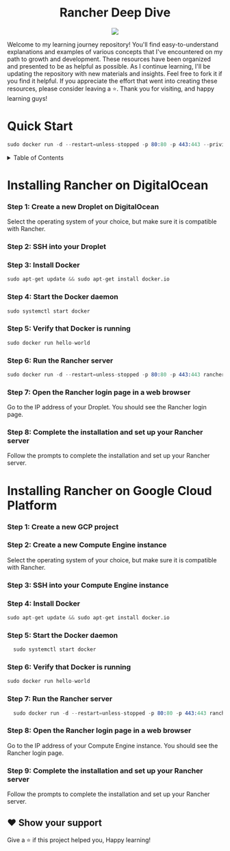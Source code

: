 <div align="center">

# Rancher Deep Dive
  <a href="https://github.com/Krishnamohan-Yerrabilli/Rancher-Deep-Dive">
    <img src="https://user-images.githubusercontent.com/58173938/210123030-3a390ec0-3fb6-4389-84f2-871f7feb9dc2.png" >
  </a>

</div>

Welcome to my learning journey repository! You'll find easy-to-understand explanations and examples of various concepts that I've encountered on my path to growth and development. These resources have been organized and presented to be as helpful as possible. As I continue learning, I'll be updating the repository with new materials and insights. Feel free to fork it if you find it helpful. If you appreciate the effort that went into creating these resources, please consider leaving a ⭐. Thank you for visiting, and happy learning guys!

<h1>Quick Start</h1>

```s
sudo docker run -d --restart=unless-stopped -p 80:80 -p 443:443 --privileged rancher/rancher
```

<div id="top">
<!-- TABLE OF CONTENTS -->
<details>
  <summary>Table of Contents</summary>
  <ol>
  
## An introduction to Rancher and Kubernetes
  
 - [The history of Rancher Labs as a company](https://github.com/Krishnamohan-Yerrabilli/Rancher-Deep-Dive/tree/main/1-Intro-to-Rancher-and-Kubernetes#the-background-of-rancher-labs)<br>
 - [Products released by Rancher in the past](https://github.com/Krishnamohan-Yerrabilli/Rancher-Deep-Dive/tree/main/1-Intro-to-Rancher-and-Kubernetes#ranchers-earlier-products)<br>
 - [Rancher's core ideology](https://github.com/Krishnamohan-Yerrabilli/Rancher-Deep-Dive/tree/main/1-Intro-to-Rancher-and-Kubernetes#ranchers-main-philosophy)<br>
 - [The origin of Kubernetes](https://github.com/Krishnamohan-Yerrabilli/Rancher-Deep-Dive/tree/main/1-Intro-to-Rancher-and-Kubernetes#the-origins-of-kubernetes)<br>
 - [The issue that Kubernetes aims to address](https://github.com/Krishnamohan-Yerrabilli/Rancher-Deep-Dive/tree/main/1-Intro-to-Rancher-and-Kubernetes#the-problem-that-kubernetes-is-trying-to-solve) <br>
 - [Comparing Kubernetes to Docker Swarm and OpenShift](https://github.com/Krishnamohan-Yerrabilli/Rancher-Deep-Dive/tree/main/1-Intro-to-Rancher-and-Kubernetes#comparing-kubernetes-to-docker-swarm-and-openshift)<br>
 - [A comparison of Kubernetes and Docker Swarm](https://github.com/Krishnamohan-Yerrabilli/Rancher-Deep-Dive/tree/main/1-Intro-to-Rancher-and-Kubernetes#comparing-kubernetes-to-docker-swarm-and-openshift) <br>
 - [A comparison of Kubernetes and OpenShift](https://github.com/Krishnamohan-Yerrabilli/Rancher-Deep-Dive/tree/main/1-Intro-to-Rancher-and-Kubernetes#kubernetes-vs-openshift) <br>
 - [A summary](https://github.com/Krishnamohan-Yerrabilli/Rancher-Deep-Dive/blob/main/1-Intro-to-Rancher-and-Kubernetes/README.md#in-conclusion) <br>

<h2 id="a-high-level-overview-of-rancher-and-kubernetes">2. A high-level overview of Rancher and Kubernetes</h2>

<ul>
  <li>The purpose of the Rancher server</li>
  <li>What RKE and RKE2 are</li>
  <li>An explanation of RKE</li>
  <li>An explanation of RKE2</li>
  <li>What K3s is</li>
  <li>The role of RancherD</li>
  <li>The controllers running inside Rancher server pods</li>
  <li>The function of Cattle agents</li>
  <li>How Rancher manages nodes and clusters</li>
  <li>An overview of kube-apiserver, kubecontroller-manager, kubescheduler, etcd, and kubelet</li>
  <li>How the current state and desired state work together</li>
  <li>A summary</li>
</ul>

<h2 id="setting-up-a-single-node-rancher-instance">3. Setting up a single-node Rancher instance</h2>

<ul>
  <li>What a single-node Rancher installation is</li>
  <li>Requirements and limitations</li>
  <li>Rules for designing a solution</li>
  <li>Steps for installation</li>
  <li>Installing Docker</li>
  <li>Preparing SSL certificates</li>
  <li>Starting the Rancher server</li>
  <li>Migrating to an HA setup</li>
  <li>Backing up the current Rancher server</li>
  <li>Starting the transition to a new cluster</li>
  <li>Cleaning up/rolling back</li>
  <li>A summary</li>
</ul>

<h2 id="creating-rke-and-rke2-clusters">4. Creating RKE and RKE2 clusters</h2>

<ul>
  <li>An explanation of RKE clusters</li>
  <li>The history of RKE</li>
  <li>How RKE works</li>
  <li>An explanation of RKE2 clusters</li>
  <li>The role of RancherD</li>
  <li>Requirements and limitations</li>
  <li>Basic requirements</li>
  <li>Design limitations and considerations</li>
  <li>Rules for designing a solution</li>
  <li>Setting up RKE clusters</li>
  <li>Setting up RKE2 clusters</li>
  <li>Install steps for RKE</li>
  <li>Install steps for RKE2</li>
  <li>Configuring an external load balancer (HAProxy)</li>
  <li>TCP mode</li>
  <li>HTTP/HTTPS mode</li>
  <li>Configuring MetalLB</li>
  <li>Installation</li>
  <li>Configuration</li>
  <li>A summary</li>
</ul>

<h2 id="deploying-rancher-on-a-hosted-kubernetes-cluster">5. Deploying Rancher on a hosted Kubernetes cluster</h2>

<ul>
  <li>Understanding hosted Kubernetes clusters</li>
  <li>Requirements and limitations</li>
  <li>Amazon EKS</li>
  <li>Google's GKE</li>
  <li>Azure's AKS</li>
  <li>Rules for designing a solution</li>
  <li>Setting up a hosted Kubernetes cluster on Amazon EKS</li>
  <li>Setting up a hosted Kubernetes cluster on Google's GKE</li>
  <li>Setting up a hosted Kubernetes cluster on Azure's AKS</li>
  <li>Installing and upgrading Rancher</li>
  <li>Installing Rancher</li>
  <li>Upgrading Rancher</li>
  <li>The Rancher Backup Operator</li>
  <li>Installation</li>
  <li>Creating a backup</li>
  <li>A summary</li>
</ul>

<h2 id="creating-an-rke-cluster-using-rancher">6. Creating an RKE cluster using Rancher</h2>

<ul>
  <li>What a Rancher-managed cluster is</li>
  <li>The origin of Rancher-managed clusters</li>
  <li>How Rancher manages nodes</li>
  <li>How Rancher manages a cluster</li>
  <li>Requirements and limitations</li>
  <li>Rancher-created managed nodes</li>
  <li>Existing nodes</li>
  <li>Rules for designing a solution</li>
  <li>Setting up an RKE cluster on AWS</li>
  <li>Setting up an RKE cluster on GCP</li>
  <li>Preparing for nodes to join Rancher(cohesive)</li>
  <li>Preparing the infrastructure provider</li>
  <li>Steps for creating an RKE cluster using Rancher</li>
  <li>Deploying a cluster using node pools</li>
  <li>Ongoing maintenance tasks</li>
  <li>A summary</li>
</ul>

<h2 id="deploying-a-hosted-cluster-with-rancher">7. Deploying a hosted cluster with Rancher</h2>

<ul>
  <li>How Rancher can manage a hosted cluster</li>
  <li>Requirements and limitations</li>
  <li>Basic requirements</li>
  <li>Design limitations and considerations</li>
  <li>Rules for designing a solution</li>
  <li>Setting up a hosted cluster on Amazon EKS with Rancher</li>
  <li>Setting up a hosted cluster on Google's GKE with Rancher</li>
  <li>Setting up a hosted cluster on Microsoft Azure Kubernetes Service (AKS) with Rancher</li>
  <li>Preparing the cloud provider</li>
  <li>Setting up a hosted cluster on Amazon EKS</li>
  <li>Setting up a hosted cluster on Google's GKE</li>
  <li>Setting up a hosted cluster on AKS</li>
  <li>Installation steps</li>
  <li>Setting up a hosted cluster on Amazon EKS with Rancher</li>
  <li>Setting up a hosted cluster on Google's GKE with Rancher</li>
  <li>Setting up a hosted cluster on AKS with Rancher</li>
  <li>Ongoing maintenance tasks</li>
  <li>A summary</li>
</ul>

<h2 id="importing-an-externally-managed-cluster-into-rancher">8. Importing an externally managed cluster into Rancher</h2>

<ul>
  <li>What an externally managed cluster is</li>
  <li>Requirements and limitations</li>
  <li>Basic requirements</li>
  <li>Design limitations and considerations</li>
  <li>Rules for designing a solution</li>
  <li>Importing an externally managed cluster</li>
  <li>Ongoing maintenance tasks</li>
  <li>A summary</li>
</ul>

<h2 id="installing-a-kubernetes-cluster-with-rancher-on-aws">9. Installing a Kubernetes cluster with Rancher on AWS</h2>

<ul>
  <li>Understanding the different options for installing a cluster on AWS</li>
  <li>Requirements and limitations</li>
  <li>Basic requirements</li>
  <li>Design limitations and considerations</li>
  <li>Rules for designing a solution</li>
  <li>Preparing the infrastructure provider</li>
  <li>Installation steps</li>
  <li>Ongoing maintenance tasks</li>
  <li>A summary</li>
</ul>

<h2 id="installing-a-kubernetes-cluster-with-rancher-on-gcp">10. Installing a Kubernetes cluster with Rancher on GCP</h2>

<ul>
  <li>Understanding the different options for installing a cluster on GCP</li>
  <li>Requirements and limitations</li>
  <li>Basic requirements</li>
  <li>Design limitations and considerations</li>
  <li>Rules for designing a solution</li>
  <li>Preparing the infrastructure provider</li>
  <li>Installation steps</li>
  <li>Ongoing maintenance tasks</li>
  <li>A summary</li>
</ul>

<h2 id="installing-a-kubernetes-cluster-with-rancher-on-azure">11. Installing a Kubernetes cluster with Rancher on Azure</h2>

<ul>
  <li>Understanding the different options for installing a cluster on Azure</li>
  <li>Requirements and limitations</li>
  <li>Basic requirements</li>
  <li>Design limitations and considerations</li>
  <li>Rules for designing a solution</li>
  <li>Preparing the infrastructure provider</li>
  <li>Installation steps</li>
  <li>Ongoing maintenance tasks</li>
  <li>A summary</li>
</ul>

<h2 id="upgrading-a-kubernetes-cluster">12. Upgrading a Kubernetes cluster</h2>

<ul>
  <li>Understanding the different options for upgrading a cluster</li>
  <li>Requirements and limitations</li>
  <li>Basic requirements</li>
  <li>Design limitations and considerations</li>
  <li>Rules for designing a solution</li>
  <li>Preparing for the upgrade</li>
  <li>Performing the upgrade</li>
  <li>Ongoing maintenance tasks</li>
  <li>A summary</li>
</ul>

<h2 id="backing-up-and-restoring-a-cluster">13. Backing up and restoring a cluster</h2>

<ul>
  <li>Understanding the different options for backing up and restoring a cluster</li>
  <li>Requirements and limitations</li>
  <li>Basic requirements</li>
  <li>Design limitations and considerations</li>
  <li>Rules for designing a solution</li>
  <li>Backing up a cluster</li>
  <li>Restoring a cluster</li>
  <li>Ongoing maintenance tasks</li>
  <li>A summary</li>
</ul>


<h2 id="scaling-a-cluster">14. Scaling a cluster</h2>

<ul>
  <li>Understanding the different options for scaling a cluster</li>
  <li>Requirements and limitations</li>
  <li>Basic requirements</li>
  <li>Design limitations and considerations</li>
  <li>Rules for designing a solution</li>
  <li>Scaling a cluster</li>
  <li>Ongoing maintenance tasks</li>
  <li>A summary</li>
</ul>

<h2 id="monitoring-a-cluster">15. Monitoring a cluster</h2>

<ul>
  <li>Understanding the different options for monitoring a cluster</li>
  <li>Requirements and limitations</li>
  <li>Basic requirements</li>
  <li>Design limitations and considerations</li>
  <li>Rules for designing a solution</li>
  <li>Setting up monitoring for a cluster</li>
  <li>Ongoing maintenance tasks</li>
  <li>A summary</li>
</ul>

<h2 id="logging-for-a-cluster">16. Logging for a cluster</h2>

<ul>
  <li>Understanding the different options for logging for a cluster</li>
  <li>Requirements and limitations</li>
  <li>Basic requirements</li>
  <li>Design limitations and considerations</li>
  <li>Rules for designing a solution</li>
  <li>Setting up logging for a cluster</li>
  <li>Ongoing maintenance tasks</li>
  <li>A summary</li>
</ul>

<h2 id="networking-for-a-cluster">17. Networking for a cluster</h2>

<ul>
  <li>Understanding the different options for networking for a cluster</li>
  <li>Requirements and limitations</li>
  <li>Basic requirements</li>
  <li>Design limitations and considerations</li>
  <li>Rules for designing a solution</li>
  <li>Networking setup for a cluster</li>
  <li>Ongoing maintenance tasks</li>
  <li>A summary</li>
</ul>

<h2 id="storage">18. Storage for a cluster</h2>
<ul>
  <li>Understanding the different options for storage for a cluster</li>
  <li>Requirements and limitations</li>
  <li>Basic requirements</li>
  <li>Design limitations and considerations</li>
  <li>Rules for designing a solution</li>
  <li>Setting up storage for a cluster</li>
  <li>Ongoing maintenance tasks</li>
  <li>A summary</li>
</ul>

<h2 id="security">19. Security for a cluster</h2>
<ul>
  <li>Understanding the different options for security for a cluster</li>
  <li>Requirements and limitations</li>
  <li>Basic requirements</li>
  <li>Design limitations and considerations</li>
  <li>Rules for designing a solution</li>
  <li>Setting up security for a cluster</li>
  <li>Ongoing maintenance tasks</li>
  <li>A summary</li>
</ul>

<h2 id="deploying">20. Deploying applications to a cluster</h2>
<ul>
  <li>Understanding the different options for deploying applications to a cluster</li>
  <li>Requirements and limitations</li>
  <li>Basic requirements</li>
  <li>Design limitations and considerations</li>
  <li>Rules for designing a solution</li>
  <li>Deploying applications to a cluster</li>
  <li>Ongoing maintenance tasks</li>
  <li>A summary</li>
</ul>

<h2 id="upgrading">21. Upgrading applications on a cluster</h2>
<ul>
  <li>Understanding the different options for upgrading applications on a cluster</li>
  <li>Requirements and limitations</li>
  <li>Basic requirements</li>
  <li>Design limitations and considerations</li>
  <li>Rules for designing a solution</li>
  <li>Upgrading applications on a cluster</li>
  <li>Ongoing maintenance tasks</li>
  <li>A summary</li>
</ul>

<h2 id="migrating">22. Migrating applications to a cluster</h2>
<ul>
  <li>Understanding the different options for migrating applications to a cluster</li>
  <li>Requirements and limitations</li>
  <li>Basic requirements</li>
  <li>Design limitations and considerations</li>
  <li>Rules for designing a solution</li>
  <li>Migrating applications to a cluster</li>
  <li>Ongoing maintenance tasks</li>
  <li>A summary</li>
</ul>

<h2 id="monitoring">23. Monitoring applications on a cluster</h2>
<ul>
  <li>Understanding the different options for monitoring applications on a cluster</li>
  <li>Requirements and limitations</li>
  <li>Basic requirements</li>
  <li>Design limitations and considerations</li>
  <li>Rules for designing a solution</li>
  <li>Monitoring applications on a cluster</li>
  <li>Ongoing maintenance tasks</li>
  <li>A summary</li>
</ul>

<h2 id="troubleshooting">24. Troubleshooting applications on a cluster</h2>
<ul>
  <li>Understanding the different options for troubleshooting applications on a cluster</li>
  <li>Requirements and limitations</li>
  <li>Basic requirements</li>
  <li>Design limitations and considerations</li>
  <li>Rules for designing a solution</li>
  <li>Troubleshooting applications on a cluster</li>
  <li>Ongoing maintenance tasks</li>
  <li>A summary</li>
</ul>

<h2 id="best-practices">25. Best practices for running applications on a cluster</h2>
<ul>
  <li>Understanding the different options for best practices for running applications on a cluster</li>
  <li>Requirements and limitations</li>
  <li>Basic requirements</li>
  <li>Design limitations and considerations</li>
  <li>Rules for designing a solution</li>
  <li>Best practices for running applications on a cluster</li>
  <li>Ongoing maintenance tasks</li>
  <li>A summary</li>
</ul>

</div>

<h1>Installing Rancher on DigitalOcean</h1>

<h3>Step 1: Create a new Droplet on DigitalOcean</h3>
<p>Select the operating system of your choice, but make sure it is compatible with Rancher.</p>

<h3>Step 2: SSH into your Droplet</h3>

<h3>Step 3: Install Docker</h3>

```s
sudo apt-get update && sudo apt-get install docker.io
```

<h3>Step 4: Start the Docker daemon</h3>

```s
sudo systemctl start docker
```

<h3>Step 5: Verify that Docker is running</h3>

```s
sudo docker run hello-world
```

<h3>Step 6: Run the Rancher server</h3>

```s
sudo docker run -d --restart=unless-stopped -p 80:80 -p 443:443 rancher/rancher
```

<h3>Step 7: Open the Rancher login page in a web browser</h3>
<p>Go to the IP address of your Droplet. You should see the Rancher login page.</p>

<h3>Step 8: Complete the installation and set up your Rancher server</h3>
<p>Follow the prompts to complete the installation and set up your Rancher server.</p>

##   
  
<h1>Installing Rancher on Google Cloud Platform</h1>

<h3>Step 1: Create a new GCP project</h3>

<h3>Step 2: Create a new Compute Engine instance</h3>
<p>Select the operating system of your choice, but make sure it is compatible with Rancher.</p>

<h3>Step 3: SSH into your Compute Engine instance</h3>

<h3>Step 4: Install Docker</h3>
  
```s
sudo apt-get update && sudo apt-get install docker.io
```

<h3>Step 5: Start the Docker daemon</h3>

```s
  sudo systemctl start docker
```

<h3>Step 6: Verify that Docker is running</h3>

```s
sudo docker run hello-world
```

<h3>Step 7: Run the Rancher server</h3>

```s
  sudo docker run -d --restart=unless-stopped -p 80:80 -p 443:443 rancher/rancher
```

<h3>Step 8: Open the Rancher login page in a web browser</h3>
<p>Go to the IP address of your Compute Engine instance. You should see the Rancher login page.</p>

<h3>Step 9: Complete the installation and set up your Rancher server</h3>
<p>Follow the prompts to complete the installation and set up your Rancher server.</p>  
 
## ❤ Show your support

Give a ⭐️ if this project helped you, Happy learning!
